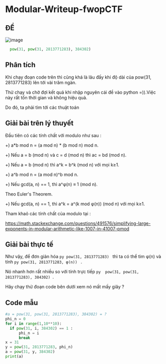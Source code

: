 # Modular-Writeup-fwopCTF
## ĐỀ
![image](https://user-images.githubusercontent.com/91708234/139487778-51ddada8-8059-464e-91b2-1e9509699f56.png)


```py
  pow(31, pow(31, 2813771283), 384302)
```
## Phân tích
Khi chạy đoạn code trên thì cũng khá là lâu đấy khi độ dài của pow(31, 2813771283) lên tới vài trăm ngàn.

Thử chạy và chờ đợi kết quả khi nhập nguyên cái đề vào python =)).Việc này rất tốn thời gian và không hiệu quả.

Do đó, ta phải tìm tới các thuật toán
## Giải bài trên lý thuyết
Đầu tiên có các tính chất với modulo như sau :

+) a*b mod n = (a mod n) * (b mod n) mod n.

+) Nếu a = b (mod n) và c = d (mod n) thì ac = bd (mod n).

+) Nếu a = b (mod n) thì a^k = b^k (mod n) với mọi k≥1.

+) a^b mod n = (a mod n)^b mod n.

+) Nếu gcd(a, n) == 1, thì a^φ(n) ≡ 1 (mod n).

   Theo Euler's Theorem.
   
+) Nếu gcd(a, n) == 1, thì a^k = a^(k mod φ(n)) (mod n) với mọi k≥1.

Tham khaỏ các tính chất của modulo tại :

  https://math.stackexchange.com/questions/491576/simplifying-large-exponents-in-modular-arithmetic-like-1007-in-41007-pmod
  
## Giải bài thực tế
  Như vậy, để đơn giản hóa ```py pow(31, 2813771283) ``` thì ta có thể tìm φ(n) và tính ```py pow(31, 2813771283, φ(n)) ``` .
  
  Nó nhanh hơn rất nhiều so với tính trực tiếp  ```py  pow(31, pow(31, 2813771283), 384302) ```.
  
  Hãy chạy thử đoạn code bên dưới xem nó mất mấy giây ?
  
## Code mẫu
  ```py
  #a = pow(31, pow(31, 2813771283), 384302) = ?
phi_n = 0
for i in range(1,10**10):
    if pow(31, i, 384302) == 1 :
        phi_n = i
        break
x = 31
y = pow(31, 2813771283, phi_n)
a = pow(31, y, 384302)
print(a)
```
